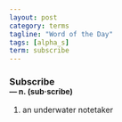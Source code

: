 ```yaml
---
layout: post
category: terms
tagline: "Word of the Day"
tags: [alpha_s]
term: subscribe
---
```


<h3>Subscribe<br/> <small>&mdash; n. (sub<span>&middot;</span>scribe)</small></h3>
<p><ol>
<li>an underwater notetaker</li>
</ol></p>
